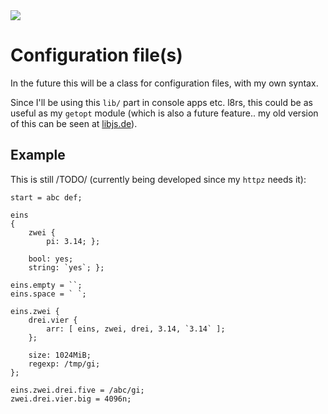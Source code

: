 <img src="https://kekse.biz/github.php?draw&text=`Configuration`&override=github:v4" />

# Configuration file(s)
In the future this will be a class for configuration files, with my own syntax.

Since I'll be using this `lib/` part in console apps etc. l8rs, this could
be as useful as my `getopt` module (which is also a future feature.. my old
version of this can be seen at [libjs.de](https://libjs.de/)).

## Example
This is still /TODO/ (currently being developed since my `httpz` needs it):

```
start = abc def;

eins
{
	zwei {
        pi: 3.14; };

    bool: yes;
    string: `yes`; };

eins.empty = ``;
eins.space = ` `;

eins.zwei {
	drei.vier {
	    arr: [ eins, zwei, drei, 3.14, `3.14` ];
    };

    size: 1024MiB;
    regexp: /tmp/gi;
};

eins.zwei.drei.five = /abc/gi;
zwei.drei.vier.big = 4096n;
```

